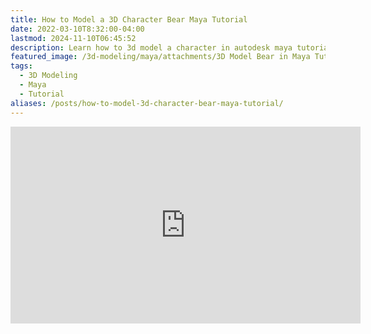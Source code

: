 ```yaml
---
title: How to Model a 3D Character Bear Maya Tutorial
date: 2022-03-10T8:32:00-04:00
lastmod: 2024-11-10T06:45:52
description: Learn how to 3d model a character in autodesk maya tutorial
featured_image: /3d-modeling/maya/attachments/3D Model Bear in Maya Tutorial Title.jpg
tags:
  - 3D Modeling
  - Maya
  - Tutorial
aliases: /posts/how-to-model-3d-character-bear-maya-tutorial/
---
```


<div class="iframe-16-9-container">
<iframe class="youTubeIframe" width="560" height="315" src="https://www.youtube.com/embed/2hq1F8gkn4A?rel=0" title="YouTube video player" frameborder="0" allow="accelerometer; autoplay; clipboard-write; encrypted-media; gyroscope; picture-in-picture; web-share" allowfullscreen></iframe>
</div>
